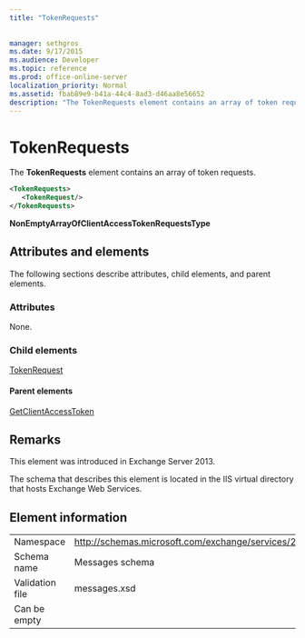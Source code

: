```yaml
---
title: "TokenRequests"
 
 
manager: sethgros
ms.date: 9/17/2015
ms.audience: Developer
ms.topic: reference
ms.prod: office-online-server
localization_priority: Normal
ms.assetid: fbab89e9-b41a-44c4-8ad3-d46aa8e56652
description: "The TokenRequests element contains an array of token requests."
---
```


# TokenRequests

The **TokenRequests** element contains an array of token requests. 
  
```XML
<TokenRequests>
   <TokenRequest/>
</TokenRequests>
```

 **NonEmptyArrayOfClientAccessTokenRequestsType**
## Attributes and elements

The following sections describe attributes, child elements, and parent elements.
  
### Attributes

None.
  
### Child elements

[TokenRequest](tokenrequest.md)
  
#### Parent elements

[GetClientAccessToken](getclientaccesstoken.md)
  
## Remarks

This element was introduced in Exchange Server 2013.
  
The schema that describes this element is located in the IIS virtual directory that hosts Exchange Web Services.
  
## Element information

|||
|:-----|:-----|
|Namespace  <br/> |http://schemas.microsoft.com/exchange/services/2006/messages  <br/> |
|Schema name  <br/> |Messages schema  <br/> |
|Validation file  <br/> |messages.xsd  <br/> |
|Can be empty  <br/> ||
   

